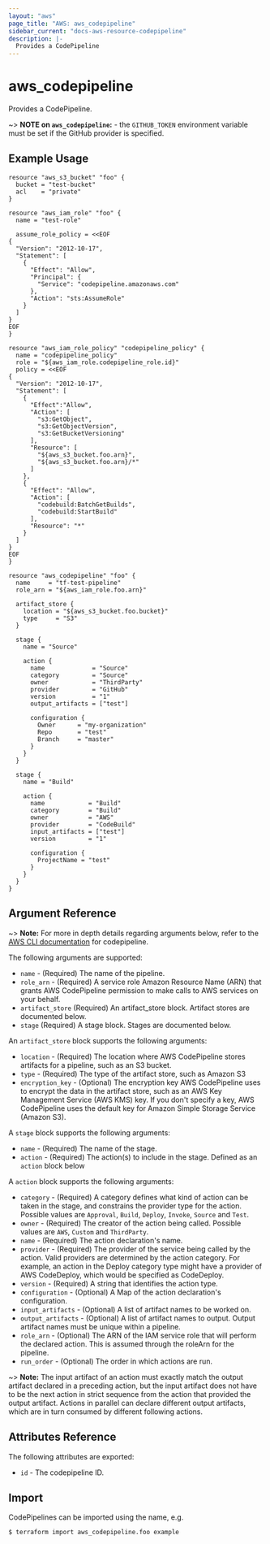 ```yaml
---
layout: "aws"
page_title: "AWS: aws_codepipeline"
sidebar_current: "docs-aws-resource-codepipeline"
description: |-
  Provides a CodePipeline
---
```


# aws\_codepipeline

Provides a CodePipeline.

~> **NOTE on `aws_codepipeline`:** - the `GITHUB_TOKEN` environment variable must be set if the GitHub provider is specified.

## Example Usage

```hcl
resource "aws_s3_bucket" "foo" {
  bucket = "test-bucket"
  acl    = "private"
}

resource "aws_iam_role" "foo" {
  name = "test-role"

  assume_role_policy = <<EOF
{
  "Version": "2012-10-17",
  "Statement": [
    {
      "Effect": "Allow",
      "Principal": {
        "Service": "codepipeline.amazonaws.com"
      },
      "Action": "sts:AssumeRole"
    }
  ]
}
EOF
}

resource "aws_iam_role_policy" "codepipeline_policy" {
  name = "codepipeline_policy"
  role = "${aws_iam_role.codepipeline_role.id}"
  policy = <<EOF
{
  "Version": "2012-10-17",
  "Statement": [
    {
      "Effect":"Allow",
      "Action": [
        "s3:GetObject",
        "s3:GetObjectVersion",
        "s3:GetBucketVersioning"
      ],
      "Resource": [
        "${aws_s3_bucket.foo.arn}",
        "${aws_s3_bucket.foo.arn}/*"
      ]
    },
    {
      "Effect": "Allow",
      "Action": [
        "codebuild:BatchGetBuilds",
        "codebuild:StartBuild"
      ],
      "Resource": "*"
    }
  ]
}
EOF
}

resource "aws_codepipeline" "foo" {
  name     = "tf-test-pipeline"
  role_arn = "${aws_iam_role.foo.arn}"

  artifact_store {
    location = "${aws_s3_bucket.foo.bucket}"
    type     = "S3"
  }

  stage {
    name = "Source"

    action {
      name             = "Source"
      category         = "Source"
      owner            = "ThirdParty"
      provider         = "GitHub"
      version          = "1"
      output_artifacts = ["test"]

      configuration {
        Owner      = "my-organization"
        Repo       = "test"
        Branch     = "master"
      }
    }
  }

  stage {
    name = "Build"

    action {
      name            = "Build"
      category        = "Build"
      owner           = "AWS"
      provider        = "CodeBuild"
      input_artifacts = ["test"]
      version         = "1"

      configuration {
        ProjectName = "test"
      }
    }
  }
}
```

## Argument Reference

~> **Note:** For more in depth details regarding arguments below, refer to the [AWS CLI documentation](http://docs.aws.amazon.com/cli/latest/reference/codepipeline/index.html) for codepipeline.

The following arguments are supported:

* `name` - (Required) The name of the pipeline.
* `role_arn` - (Required) A service role Amazon Resource Name (ARN) that grants AWS CodePipeline permission to make calls to AWS services on your behalf.
* `artifact_store` (Required) An artifact_store block. Artifact stores are documented below.
* `stage` (Required) A stage block. Stages are documented below.


An `artifact_store` block supports the following arguments:

* `location` - (Required) The location where AWS CodePipeline stores artifacts for a pipeline, such as an S3 bucket.
* `type` - (Required) The type of the artifact store, such as Amazon S3
* `encryption_key` - (Optional) The encryption key AWS CodePipeline uses to encrypt the data in the artifact store, such as an AWS Key Management Service (AWS KMS) key. If you don't specify a key, AWS CodePipeline uses the default key for Amazon Simple Storage Service (Amazon S3).


A `stage` block supports the following arguments:

* `name` - (Required) The name of the stage.
* `action` - (Required) The action(s) to include in the stage. Defined as an `action` block below

A `action` block supports the following arguments:

* `category` - (Required) A category defines what kind of action can be taken in the stage, and constrains the provider type for the action. Possible values are `Approval`, `Build`, `Deploy`, `Invoke`, `Source` and `Test`.
* `owner` - (Required) The creator of the action being called. Possible values are `AWS`, `Custom` and `ThirdParty`.
* `name` - (Required) The action declaration's name.
* `provider` - (Required) The provider of the service being called by the action. Valid providers are determined by the action category. For example, an action in the Deploy category type might have a provider of AWS CodeDeploy, which would be specified as CodeDeploy.
* `version` - (Required) A string that identifies the action type.
* `configuration` - (Optional) A Map of the action declaration's configuration.
* `input_artifacts` - (Optional) A list of artifact names to be worked on.
* `output_artifacts` - (Optional) A list of artifact names to output. Output artifact names must be unique within a pipeline.
* `role_arn` - (Optional) The ARN of the IAM service role that will perform the declared action. This is assumed through the roleArn for the pipeline.
* `run_order` - (Optional) The order in which actions are run.

~> **Note:** The input artifact of an action must exactly match the output artifact declared in a preceding action, but the input artifact does not have to be the next action in strict sequence from the action that provided the output artifact. Actions in parallel can declare different output artifacts, which are in turn consumed by different following actions.

## Attributes Reference

The following attributes are exported:

* `id` - The codepipeline ID.

## Import

CodePipelines can be imported using the name, e.g.

```
$ terraform import aws_codepipeline.foo example
```
